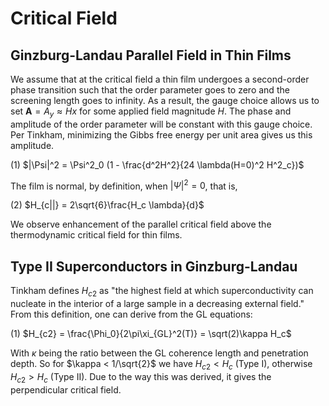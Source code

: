 # Critical Field

## Ginzburg-Landau Parallel Field in Thin Films

We assume that at the critical field a thin film undergoes a second-order phase transition such that the order parameter goes to zero and the screening length goes to infinity.
As a result, the gauge choice allows us to set $\mathbf{A} = A_y \approx Hx$ for some applied field magnitude $H$. The phase and amplitude of the order parameter will be constant
with this gauge choice. Per Tinkham, minimizing the Gibbs free energy per unit area gives us this amplitude.

(1) $|\Psi|^2 = \Psi^2_0 (1 - \frac{d^2H^2}{24 \lambda(H=0)^2 H^2_c})$

The film is normal, by definition, when $|\Psi|^2=0$, that is,

(2) $H_{c||} = 2\sqrt{6}\frac{H_c \lambda}{d}$

We observe enhancement of the parallel critical field above the thermodynamic critical field for thin films.

## Type II Superconductors in Ginzburg-Landau

Tinkham defines $H_{c2}$ as "the highest field at which superconductivity can nucleate in the interior of a large sample in a decreasing external field." From this definition,
one can derive from the GL equations:

(1) $H_{c2} = \frac{\Phi_0}{2\pi\xi_{GL}^2(T)} = \sqrt(2)\kappa H_c$

With $\kappa$ being the ratio between the GL coherence length and penetration depth. So for $\kappa < 1/\sqrt{2}$ we have $H_{c2} < H_c$ (Type I), otherwise $H_{c2} > H_c$ (Type II).
Due to the way this was derived, it gives the perpendicular critical field.
